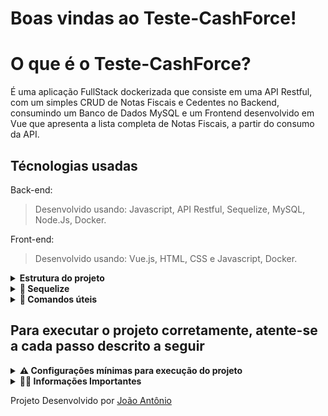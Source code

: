 # Boas vindas ao Teste-CashForce!

# O que é o Teste-CashForce?

É uma aplicação FullStack dockerizada que consiste em uma API Restful, com um simples CRUD de Notas Fiscais e Cedentes no Backend, consumindo um Banco de Dados MySQL e um Frontend desenvolvido em Vue que apresenta a lista completa de Notas Fiscais, a partir do consumo da API.

## Técnologias usadas

Back-end:
> Desenvolvido usando: Javascript, API Restful, Sequelize, MySQL, Node.Js, Docker.

Front-end:
> Desenvolvido usando: Vue.js, HTML, CSS e Javascript, Docker.

<details>
<summary><strong> Estrutura do projeto</strong></summary><br />

O projeto é composto de 4 entidades importantes para sua estrutura:

1️⃣ **Banco de dados:**
  - Contém um container docker MySQL já configurado no docker-compose através de um serviço definido como `db`.
  - Tem o papel de fornecer dados para o serviço de _backend_.

2️⃣ **Back-end:**
 - Deve rodar na porta `3001`, pois o front-end faz requisições para ele nessa porta por padrão;
 - A aplicação é inicializada a partir do arquivo `app/backend/src/server.js`;

3️⃣ **Front-end:**
  - Deve rodar na porta `3000`;
  - O front se comunica com serviço de back-end pela url `http://localhost:3001` através dos endpoints contruídos.

4️⃣ **Docker:**
  - O `docker-compose` tem a responsabilidade de unir todos os serviços conteinerizados (backend, frontend e db) e subir o projeto completo com o comando `npm run compose:up`;
  - Cada serviço tem sua `Dockerfile` corretamente configurada em suas raízes (`front-end` e `back-end`), tornando possível a inicialização da aplicação;

</details>

<details>
  <summary><strong>🎲 Sequelize</strong></summary>
  <br/>

  ⚠️ O `package.json` do diretório `app/backend` contém um script `drop` que é responsável por "dropar" o banco. Você pode executá-lo com o commando `npm run drop` se por algum motivo precisar excluir a base de dados;

  ⚠️ O `package.json` do diretório `app/backend` também contém o script `prestart` que é responsável por criar o banco de dados, executar as _migrations_ e as _seeders_. Você pode executá-lo com o commando `npm run prestart` se por algum motivo precisar criar a base de dados;
  
  ⚠️ O `package.json` do diretório `app/backend` também contém o script `start` que é responsável por recriar todo o banco de dados e inicializar a API. Você pode executá-lo com o commando `npm start` se por algum motivo precisar criar a base de dados e inicializar manualmente a API;

  ⚠️ Quaisquer execução referente ao sequelize-cli deve ser realizada dentro do diretório `app/backend`.

  ⚠️ **O sequelize já foi inicializado, portanto NÃO é necessário executar o `sequelize init` novamente**

</details>

<details>
  <summary><strong> 👀 Comandos úteis </strong></summary><br />

  - Você pode executar `npm run compose:up` para subir os containers da aplicação, aguardar que todos estejam saudáveis e startados, podendo assim acessar o endereço `localhost:3000` no seu navegador para verificar o frontend executando corretamente ou então acesse `localhost:3001` verificando as rotas disponíveis em um app como <a href='https://www.postman.com/downloads/'>Postman</a> ou no seu navegador.
     <br />⚠️ **as rotas disponíveis estão descritas no README.md do backend**
  - Você pode **subir ou descer uma aplicação do compose**, utilizando `npm run` com os scripts `compose:up`, `compose:down`;
  - Os comando de _compose_ anteriores estão configurados para executar o _docker-compose_ com o terminal desanexado (detached mode `-d`). Caso queira acompanhar os logs de um serviço em tempo real pelo terminal, basta executar `npm run logs [nome_do_servico]` onde _nome_do_servico_ é opcional e pode receber os serviços _backend_, _frontend_ ou _db_
</details>


## Para executar o projeto corretamente, atente-se a cada passo descrito a seguir
<details>
<summary><strong> ⚠️ Configurações mínimas para execução do projeto</strong></summary><br />

Na sua máquina você deve ter:

 - Sistema Operacional Distribuição Unix
 - Node versão 16
 - MySQL
 - Docker (**opcional, mas recomendado**)
 - Docker-compose versão >=1.29.2 (**opcional, mas recomendado**)

➡️ O `node` deve ter versão igual ou superior à `16.15.0 LTS`:
  - Para instalar o nvm, [acesse esse link](https://github.com/nvm-sh/nvm#installing-and-updating);
  - Rode os comandos abaixo para instalar a versão correta de `node` e usá-la:
    - `nvm install 16 --lts`
    - `nvm use 16`
    - `nvm alias default 16`

➡️ O `docker-compose` deve ter versão igual ou superior à`ˆ1.29.2`:
  * Use esse [link de referência para realizar a instalação corretamente no ubuntu](https://www.digitalocean.com/community/tutorials/how-to-install-and-use-docker-compose-on-ubuntu-20-04-pt) ou a [documentação oficial](https://docs.docker.com/compose/install/);
  * Acesse o [link da documentação oficial com passos para desinstalar](https://docs.docker.com/compose/install/uninstall/) caso necessário.

</details>


<details>
<summary><strong> 👨‍💻 Informações Importantes </strong></summary><br />

  1. Clone o repositório
- Utilize o comando: `git clone git@github.com:JoaopSilvaa/Teste-CashForce.git`<br />
2. Crie uma nova branch a partir da main
 - Verifique se você está na branch `main`
   * Exemplo: `git branch`
 - Se não estiver, mude para a branch `main`
   * Exemplo: `git checkout main` <br />
3. Instale as dependências gerais do projeto 
- Acesse a pasta Teste-CashForce com `cd Teste-CashForce`;
- Execute o comando `npm install` na pasta raíz do projeto;<br />
4. Suba a aplicação 
 
   <details>
   <summary><strong> 🐳 Com Container Docker-Compose </strong></summary><br />

    - Execute o comando `npm run compose:up` na pasta raíz do projeto;
    - Aguarde que todos os containers estejam saudáveis e acesse em seu browser o endereço: `http://localhost:3000`;

   </details>
    
   <details>
   <summary><strong> Sem Container Docker-Compose </strong></summary><br />

    ⚠️ Garanta que você tenha instalado um servidor MySQL em seu computador;
    - Acesse a pasta `Teste-CashForce/app/backend/`;
    - Instale as dependências com `npm install`
    - Configure o as variáveis de ambiente alterando o arqquivo .env.example para .env e alterando os dados destro do arquivo
    - Execute `npm start` para criar o banco de dados e subir a API;
    - Abra outro terminal e acesse a pasta `Teste-CashForce/app/frontend`;
    - Instale as dependências com `npm install` e execute `npm run serve` para criar subir a aplicação frontend;
    - Acesse em seu browser o endereço: `http://localhost:8080`;

   </details>
</details>


Projeto Desenvolvido por [João Antônio](https://github.com/JoaopSilvaa)
